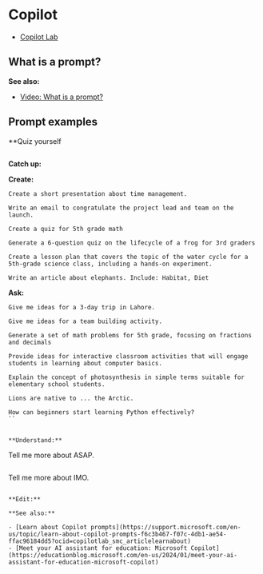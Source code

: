 # Copilot

- [Copilot Lab](https://copilot.cloud.microsoft/en-US/prompts)

## What is a prompt?

**See also:**

- [Video: What is a prompt?](https://www.microsoft.com/en-us/videoplayer/embed/RW1ix3k?pid=ocpVideo4&postJsllMsg=true&maskLevel=20&reporting=true&market=en-us)

## Prompt examples

**Quiz yourself

```

```

**Catch up:**

**Create:**

```
Create a short presentation about time management. 
```

```
Write an email to congratulate the project lead and team on the launch. 
```

```
Create a quiz for 5th grade math
```

```
Generate a 6-question quiz on the lifecycle of a frog for 3rd graders
```

```
Create a lesson plan that covers the topic of the water cycle for a 5th-grade science class, including a hands-on experiment.
```

```
Write an article about elephants. Include: Habitat, Diet
```

**Ask:**

```
Give me ideas for a 3-day trip in Lahore.
```

```
Give me ideas for a team building activity.
```

```
Generate a set of math problems for 5th grade, focusing on fractions and decimals
```

```
Provide ideas for interactive classroom activities that will engage students in learning about computer basics.
```

```
Explain the concept of photosynthesis in simple terms suitable for elementary school students.
```

```
Lions are native to ... the Arctic.
```

```
How can beginners start learning Python effectively?
``


**Understand:**

```
Tell me more about ASAP.
```

```
Tell me more about IMO.
```

**Edit:**

**See also:**

- [Learn about Copilot prompts](https://support.microsoft.com/en-us/topic/learn-about-copilot-prompts-f6c3b467-f07c-4db1-ae54-ffac96184dd5?ocid=copilotlab_smc_articlelearnabout)
- [Meet your AI assistant for education: Microsoft Copilot](https://educationblog.microsoft.com/en-us/2024/01/meet-your-ai-assistant-for-education-microsoft-copilot)